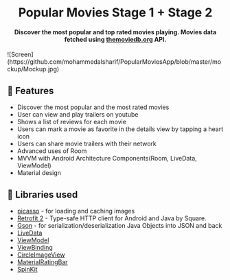 <h1 align="center">Popular Movies Stage 1 + Stage 2</h1>
<h4 align="center">
	Discover the most popular and top rated movies playing. Movies data fetched using <a href="https://www.themoviedb.org/">themoviedb.org</a> API.
</h4>
![Screen](https://github.com/mohammedalsharif/PopularMoviesApp/blob/master/mockup/Mockup.jpg)

## 🌟 Features
*   Discover the most popular and the most rated movies
*   User can view and play trailers on youtube 
*   Shows a list of reviews for each movie
*   Users can mark a movie as favorite in the details view by tapping a heart icon 
*   Users can share movie trailers with their network
*   Advanced uses of Room
*   MVVM with Android Architecture Components(Room, LiveData, ViewModel)
*   Material design

## 📃 Libraries used

*   [picasso](https://github.com/square/picasso) - for loading and caching images 
*   [Retrofit 2](https://github.com/square/retrofit) - Type-safe HTTP client for Android and Java by Square. 
*   [Gson](https://github.com/google/gson) - for serialization/deserialization Java Objects into JSON and back
*   [LiveData](https://developer.android.com/topic/libraries/architecture/livedata)
*   [ViewModel](https://developer.android.com/topic/libraries/architecture/viewmodel)
*   [ViewBinding](https://developer.android.com/topic/libraries/view-binding)
*   [CircleImageView](https://github.com/hdodenhof/CircleImageView)
*   [MaterialRatingBar](https://github.com/zhanghai/MaterialRatingBar)
*   [SpinKit](https://github.com/ybq/Android-SpinKit)

